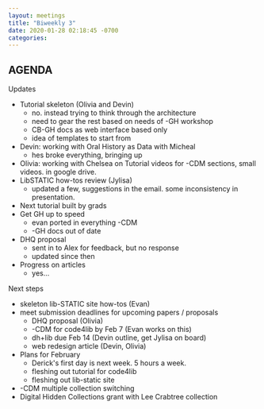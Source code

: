 ```yaml
---
layout: meetings
title: "Biweekly 3"
date: 2020-01-28 02:18:45 -0700
categories: 
---
```

## AGENDA

Updates

- Tutorial skeleton (Olivia and Devin)
	- no. instead trying to think through the architecture 
	- need to gear the rest based on needs of -GH workshop
	- CB-GH docs as web interface based only
	- idea of templates to start from
- Devin: working with Oral History as Data with Micheal
	- hes broke everything, bringing up 
- Olivia: working with Chelsea on Tutorial videos for -CDM sections, small videos. in google drive. 
- LibSTATIC how-tos review (Jylisa)
	- updated a few, suggestions in the email. some inconsistency in presentation.
- Next tutorial built by grads
- Get GH up to speed
	- evan ported in everything -CDM 
	- -GH docs out of date
- DHQ proposal
	- sent in to Alex for feedback, but no response 
	- updated since then
- Progress on articles
    - yes... 

Next steps
 
- skeleton lib-STATIC site how-tos (Evan)
- meet submission deadlines for upcoming papers / proposals 
    - DHQ proposal (Olivia) 
	- -CDM for code4lib by Feb 7 (Evan works on this)
	- dh+lib due Feb 14 (Devin outline, get Jylisa on board)
	- web redesign article (Devin, Olivia)
- Plans for February
	- Derick's first day is next week. 5 hours a week.
	- fleshing out tutorial for code4lib
	- fleshing out lib-static site 
- -CDM multiple collection switching 
- Digital Hidden Collections grant with Lee Crabtree collection
